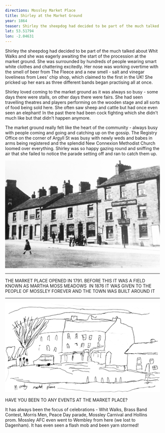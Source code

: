 ```yaml
---
directions: Mossley Market Place
title: Shirley at the Market Ground
year: 1864
teaser: Shirley the sheepdog had decided to be part of the much talked about Whit Walks and she was eagerly awaiting the start of the procession at the market ground. 
lat: 53.51794
lon: -2.04631
---
```


Shirley the sheepdog had decided to be part of the much talked about Whit Walks and she was eagerly awaiting the start of the procession at the market ground. She was surrounded by hundreds of people wearing smart white clothes and chattering excitedly. Her nose was working overtime with the smell of beer from The Fleece and a new smell - salt and vinegar loveliness from Lees' chip shop, which claimed to the first in the UK! She pricked up her ears as three different bands began practising all at once.

Shirley loved coming to the market ground as it was always so busy - some days there were stalls, on other days there were fairs. She had seen travelling theatres and players performing on the wooden stage and all sorts of food being sold here. She often saw sheep and cattle but had once even seen an elephant! In the past there had been cock fighting which she didn't much like but that didn't happen anymore.

The market ground really felt like the heart of the community - always busy with people coming and going and catching up on the gossip. The Registry Office on the corner of Argyll St was busy with newly weds and babes in arms being registered and the splendid New Connexion Methodist Church loomed over everything. Shirley was so happy gazing round and sniffing the air that she failed to notice the parade setting off and ran to catch them up.

![Stamford Arms](/images/stops/dog/Trail_Dog_1.png)

---

THE MARKET PLACE OPENED IN 1791. BEFORE THIS IT WAS A FIELD KNOWN AS MARTHA MOSS MEADOWS
![]()
IN 1876 IT WAS GIVEN TO THE PEOPLE OF MOSSLEY FOREVER AND THE TOWN WAS BUILT AROUND IT

---

![](/images/stops/dog/Trail_Dog_1b.png)

HAVE YOU BEEN TO ANY EVENTS AT THE MARKET PLACE?

It has always been the focus of celebrations - Whit Walks, Brass Band Contest, Morris Men, Peace Day parade, Mossley Carnival and Hollins prom. Mossley AFC even went to Wembley from here (we lost to Dagenham). It has even seen a flash mob and been yarn stormed!
